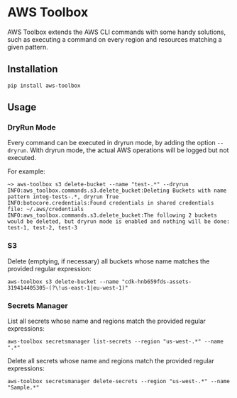 # AWS Toolbox
AWS Toolbox extends the AWS CLI commands with some handy solutions, such as
executing a command on every region and resources matching a given pattern.

## Installation
```
pip install aws-toolbox
```

## Usage

### DryRun Mode
Every command can be executed in dryrun mode, by adding the option `--dryrun`.
With dryrun mode, the actual AWS operations will be logged but not executed.

For example:
```
~> aws-toolbox s3 delete-bucket --name "test-.*" --dryrun
INFO:aws_toolbox.commands.s3.delete_bucket:Deleting Buckets with name pattern integ-tests-.*, dryrun True
INFO:botocore.credentials:Found credentials in shared credentials file: ~/.aws/credentials
INFO:aws_toolbox.commands.s3.delete_bucket:The following 2 buckets would be deleted, but dryrun mode is enabled and nothing will be done: test-1, test-2, test-3
```

### S3
Delete (emptying, if necessary) all buckets whose name matches the provided regular expression:
```
aws-toolbox s3 delete-bucket --name "cdk-hnb659fds-assets-319414405305-(?\!us-east-1|eu-west-1)"
```

### Secrets Manager
List all secrets whose name and regions match the provided regular expressions:
````
aws-toolbox secretsmanager list-secrets --region "us-west-.*" --name ".*"
````

Delete all secrets whose name and regions match the provided regular expressions:
````
aws-toolbox secretsmanager delete-secrets --region "us-west-.*" --name "Sample.*"
````
